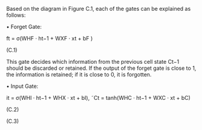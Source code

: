 Based on the diagram in Figure C.1, each of the gates can be explained as follows:

• Forget Gate:

ft = σ(WHF · ht−1 + WXF · xt + bF )

(C.1)

This gate decides which information from the previous cell state Ct−1 should be
discarded or retained. If the output of the forget gate is close to 1, the information
is retained; if it is close to 0, it is forgotten.

• Input Gate:

it = σ(WHI · ht−1 + WHX · xt + bI),
˜Ct = tanh(WHC · ht−1 + WXC · xt + bC)

(C.2)

(C.3)